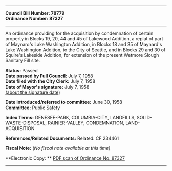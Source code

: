 * * * * *  
  
**Council Bill Number: [](#h0)[](#h2)78779**   
**Ordinance Number: 87327**  
  
* * * * *  
  
An ordinance providing for the acquisition by condemnation of certain property in Blocks 19, 20, 44 and 45 of Lakewood Addition, a replat of part of Maynard's Lake Washington Addition, in Blocks 18 and 35 of Maynard's Lake Washington Addition, to the City of Seattle, and in Blocks 29 and 30 of Squire's Lakeside Addition, for extension of the present Wetmore Slough Sanitary Fill site.  
  
**Status:** Passed   
**Date passed by Full Council:** July 7, 1958   
**Date filed with the City Clerk:** July 7, 1958   
**Date of Mayor's signature:** July 7, 1958   
[(about the signature date)](/~public/approvaldate.htm)   
  
  
**Date introduced/referred to committee:** June 30, 1958   
**Committee:** Public Safety   
  
**Index Terms:** GENESEE-PARK, COLUMBIA-CITY, LANDFILLS, SOLID-WASTE-DISPOSAL, RAINIER-VALLEY, CONDEMNATION, LAND-ACQUISITION  
  
**References/Related Documents:** Related: CF 234461  
  
**Fiscal Note:** *(No fiscal note available at this time)*  
  
**Electronic Copy: ** [PDF scan of Ordinance No. 87327](/~archives/Ordinances/Ord_87327.pdf)  
  
* * * * *  

